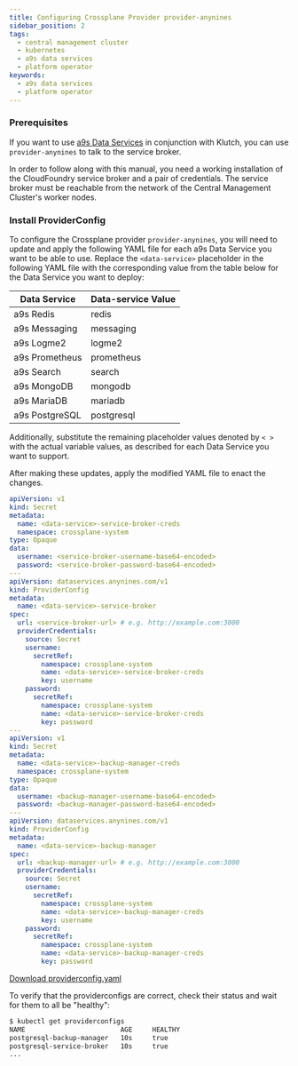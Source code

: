 ```yaml
---
title: Configuring Crossplane Provider provider-anynines
sidebar_position: 2
tags:
  - central management cluster
  - kubernetes
  - a9s data services
  - platform operator
keywords:
  - a9s data services
  - platform operator
---
```


### Prerequisites

If you want to use [a9s Data Services](https://www.anynines.com/data-services) in conjunction with 
Klutch, you can use `provider-anynines` to talk to the service broker.

In order to follow along with this manual, you need a working installation of the CloudFoundry 
service broker and a pair of credentials. The service broker must be reachable from the network of 
the Central Management Cluster's worker nodes.

### Install ProviderConfig

To configure the Crossplane provider `provider-anynines`, you will need to update and apply the
following YAML file for each a9s Data Service you want to be able to use. Replace the
`<data-service>` placeholder in the following YAML file with the corresponding value from the table
below for the Data Service you want to deploy:

| Data Service   | Data-service Value |
| -------------- | ------------------ |
| a9s Redis      | redis              |
| a9s Messaging  | messaging          |
| a9s Logme2     | logme2             |
| a9s Prometheus | prometheus         |
| a9s Search     | search             |
| a9s MongoDB    | mongodb            |
| a9s MariaDB    | mariadb            |
| a9s PostgreSQL | postgresql         |

Additionally, substitute the remaining placeholder values denoted by `< >` with the actual variable
values, as described for each Data Service you want to support.

After making these updates, apply the modified YAML file to enact the changes.

```yaml
apiVersion: v1
kind: Secret
metadata:
  name: <data-service>-service-broker-creds
  namespace: crossplane-system
type: Opaque
data:
  username: <service-broker-username-base64-encoded>
  password: <service-broker-password-base64-encoded>
---
apiVersion: dataservices.anynines.com/v1
kind: ProviderConfig
metadata:
  name: <data-service>-service-broker
spec:
  url: <service-broker-url> # e.g. http://example.com:3000
  providerCredentials:
    source: Secret
    username:
      secretRef:
        namespace: crossplane-system
        name: <data-service>-service-broker-creds
        key: username
    password:
      secretRef:
        namespace: crossplane-system
        name: <data-service>-service-broker-creds
        key: password
---
apiVersion: v1
kind: Secret
metadata:
  name: <data-service>-backup-manager-creds
  namespace: crossplane-system
type: Opaque
data:
  username: <backup-manager-username-base64-encoded>
  password: <backup-manager-password-base64-encoded>
---
apiVersion: dataservices.anynines.com/v1
kind: ProviderConfig
metadata:
  name: <data-service>-backup-manager
spec:
  url: <backup-manager-url> # e.g. http://example.com:3000
  providerCredentials:
    source: Secret
    username:
      secretRef:
        namespace: crossplane-system
        name: <data-service>-backup-manager-creds
        key: username
    password:
      secretRef:
        namespace: crossplane-system
        name: <data-service>-backup-manager-creds
        key: password
```

<a href="pathname:///examples/platform-operator/providerconfig.yaml" target="_blank" download>Download
providerconfig.yaml</a>

To verify that the providerconfigs are correct, check their status and wait for them to all be
"healthy":

```bash
$ kubectl get providerconfigs
NAME                        AGE     HEALTHY
postgresql-backup-manager   10s     true
postgresql-service-broker   10s     true
...
```
